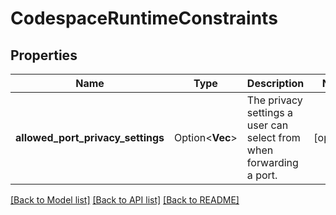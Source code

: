 # CodespaceRuntimeConstraints

## Properties

Name | Type | Description | Notes
------------ | ------------- | ------------- | -------------
**allowed_port_privacy_settings** | Option<**Vec<String>**> | The privacy settings a user can select from when forwarding a port. | [optional]

[[Back to Model list]](../README.md#documentation-for-models) [[Back to API list]](../README.md#documentation-for-api-endpoints) [[Back to README]](../README.md)


